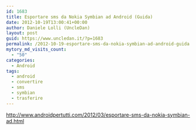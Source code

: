 ```yaml
---
id: 1683
title: Esportare sms da Nokia Symbian ad Android (Guida)
date: 2012-10-19T13:00:41+00:00
author: Daniele Lolli (UncleDan)
layout: post
guid: https://www.uncledan.it/?p=1683
permalink: /2012-10-19-esportare-sms-da-nokia-symbian-ad-android-guida.html
mytory_md_visits_count:
  - "50"
categories:
  - Android
tags:
  - android
  - convertire
  - sms
  - symbian
  - trasferire
---
```

<a title="Esportare sms da Nokia Symbian ad Android (Guida)" href="http://www.androidpertutti.com/2012/03/esportare-sms-da-nokia-symbian-ad.html" target="_blank">http://www.androidpertutti.com/2012/03/esportare-sms-da-nokia-symbian-ad.html</a>